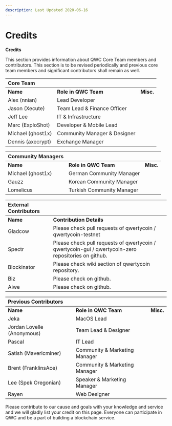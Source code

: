 ```yaml
---
description: Last Updated 2020-06-16
---
```


# Credits

**Credits**

This section provides information about QWC Core Team members and contributors. This section is to be revised periodically and previous core team members and significant contributors shall remain as well.

| **Core Team** |  |  |
| :--- | :--- | :--- |
| **Name** | **Role in QWC Team** | **Misc.** |
| Alex \(nnian\) | Lead Developer |  |
| Jason \(Xecute\) | Team Lead & Finance Officer |  |
| Jeff Lee | IT & Infrastructure |  |
| Marc \(ExploShot\) | Developer & Mobile Lead |  |
| Michael \(ghost1x\) | Community Manager & Designer |  |
| Dennis \(axecrypt\) | Exchange Manager |  |

| **Community Managers** |  |  |
| :--- | :--- | :--- |
| **Name** | **Role in QWC Team** | **Misc.** |
| Michael \(ghost1x\) | German Community Manager |  |
| Gauzz | Korean Community Manager |  |
| Lomelicus | Turkish Community Manager |  |

| **External Contributors** |  |
| :--- | :--- |
| **Name** | **Contribution Details** |
| Gladcow | Please check pull requests of qwertycoin / qwertycoin-testnet |
| Spectr | Please check pull requests of qwertycoin / qwertycoin-gui / qwertycoin-zero repositories on github. |
| Blockinator | Please check wiki section of qwertycoin repository. |
| Biz | Please check on github. |
| Aiwe | Please check on github. |

| **Previous Contributors** |  |  |
| :--- | :--- | :--- |
| **Name** | **Role in QWC Team** | **Misc.** |
| Jeka | MacOS Lead |  |
| Jordan Lovelle \(Anonymous\) | Team Lead & Designer |  |
| Pascal | IT Lead |  |
| Satish \(Mavericminer\) | Community & Marketing Manager |  |
| Brent \(FranklinsAce\) | Community & Marketing Manager |  |
| Lee \(Spek Oregonian\) | Speaker & Marketing Manager |  |
| Rayen | Web Designer |  |

Please contribute to our cause and goals with your knowledge and service and we will gladly list your credit on this page. Everyone can participate in QWC and be a part of building a blockchain service.

